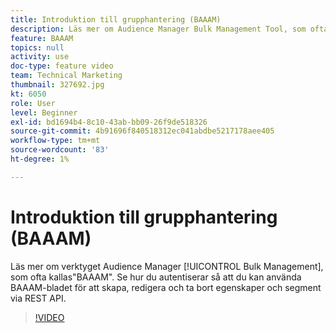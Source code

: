 ```yaml
---
title: Introduktion till grupphantering (BAAAM)
description: Läs mer om Audience Manager Bulk Management Tool, som ofta kallas "BAAAM". Se hur du autentiserar så att du kan använda BAAAM-bladet för att skapa, redigera och ta bort egenskaper och segment via REST API.
feature: BAAAM
topics: null
activity: use
doc-type: feature video
team: Technical Marketing
thumbnail: 327692.jpg
kt: 6050
role: User
level: Beginner
exl-id: bd1694b4-8c10-43ab-bb09-26f9de518326
source-git-commit: 4b91696f840518312ec041abdbe5217178aee405
workflow-type: tm+mt
source-wordcount: '83'
ht-degree: 1%

---
```


# Introduktion till grupphantering (BAAAM)

Läs mer om verktyget Audience Manager [!UICONTROL Bulk Management], som ofta kallas&quot;BAAAM&quot;. Se hur du autentiserar så att du kan använda BAAAM-bladet för att skapa, redigera och ta bort egenskaper och segment via REST API.

>[!VIDEO](https://video.tv.adobe.com/v/327692/?quality=12&learn=on)
